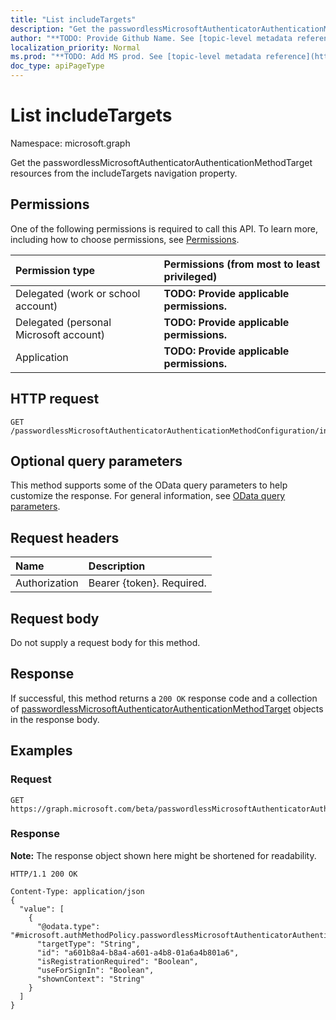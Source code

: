 ```yaml
---
title: "List includeTargets"
description: "Get the passwordlessMicrosoftAuthenticatorAuthenticationMethodTarget resources from the includeTargets navigation property."
author: "**TODO: Provide Github Name. See [topic-level metadata reference](https://msgo.azurewebsites.net/add/document/guidelines/metadata.html#topic-level-metadata)**"
localization_priority: Normal
ms.prod: "**TODO: Add MS prod. See [topic-level metadata reference](https://msgo.azurewebsites.net/add/document/guidelines/metadata.html#topic-level-metadata)**"
doc_type: apiPageType
---
```


# List includeTargets
Namespace: microsoft.graph

Get the passwordlessMicrosoftAuthenticatorAuthenticationMethodTarget resources from the includeTargets navigation property.

## Permissions
One of the following permissions is required to call this API. To learn more, including how to choose permissions, see [Permissions](/graph/permissions-reference).

|Permission type|Permissions (from most to least privileged)|
|:---|:---|
|Delegated (work or school account)|**TODO: Provide applicable permissions.**|
|Delegated (personal Microsoft account)|**TODO: Provide applicable permissions.**|
|Application|**TODO: Provide applicable permissions.**|

## HTTP request

<!-- {
  "blockType": "ignored"
}
-->
``` http
GET /passwordlessMicrosoftAuthenticatorAuthenticationMethodConfiguration/includeTargets
```

## Optional query parameters
This method supports some of the OData query parameters to help customize the response. For general information, see [OData query parameters](/graph/query-parameters).

## Request headers
|Name|Description|
|:---|:---|
|Authorization|Bearer {token}. Required.|

## Request body
Do not supply a request body for this method.

## Response

If successful, this method returns a `200 OK` response code and a collection of [passwordlessMicrosoftAuthenticatorAuthenticationMethodTarget](../resources/passwordlessmicrosoftauthenticatorauthenticationmethodtarget.md) objects in the response body.

## Examples

### Request
<!-- {
  "blockType": "request",
  "name": "get_passwordlessmicrosoftauthenticatorauthenticationmethodtarget"
}
-->
``` http
GET https://graph.microsoft.com/beta/passwordlessMicrosoftAuthenticatorAuthenticationMethodConfiguration/includeTargets
```


### Response
**Note:** The response object shown here might be shortened for readability.
<!-- {
  "blockType": "response",
  "truncated": true,
  "@odata.type": "Collection(microsoft.authMethodPolicy.passwordlessMicrosoftAuthenticatorAuthenticationMethodTarget)"
}
-->
``` http
HTTP/1.1 200 OK

Content-Type: application/json
{
  "value": [
    {
      "@odata.type": "#microsoft.authMethodPolicy.passwordlessMicrosoftAuthenticatorAuthenticationMethodTarget",
      "targetType": "String",
      "id": "a601b8a4-b8a4-a601-a4b8-01a6a4b801a6",
      "isRegistrationRequired": "Boolean",
      "useForSignIn": "Boolean",
      "shownContext": "String"
    }
  ]
}
```

